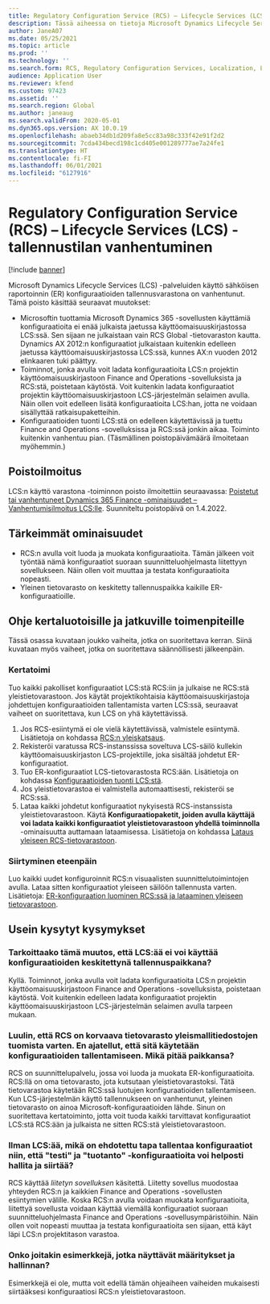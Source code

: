 ```yaml
---
title: Regulatory Configuration Service (RCS) – Lifecycle Services (LCS) -tallennustilan vanhentuminen
description: Tässä aiheessa on tietoja Microsoft Dynamics Lifecycle Services (LCS) -tallennusvaraston poistosta, joka suunnitellaan osana Regulatory Configuration Service (RCS) -yleistietovaraston käyttöönottoa.
author: JaneA07
ms.date: 05/25/2021
ms.topic: article
ms.prod: ''
ms.technology: ''
ms.search.form: RCS, Regulatory Configuration Services, Localization, LCS storage, LCS storage deprecation
audience: Application User
ms.reviewer: kfend
ms.custom: 97423
ms.assetid: ''
ms.search.region: Global
ms.author: janeaug
ms.search.validFrom: 2020-05-01
ms.dyn365.ops.version: AX 10.0.19
ms.openlocfilehash: abaeb34db1d209fa8e5cc83a98c333f42e91f2d2
ms.sourcegitcommit: 7cda434becd198c1cd405e001289777ae7a24fe1
ms.translationtype: HT
ms.contentlocale: fi-FI
ms.lasthandoff: 06/01/2021
ms.locfileid: "6127916"
---
```

# <a name="regulatory-configuration-service-rcs--lifecycle-services-lcs-storage-deprecation"></a>Regulatory Configuration Service (RCS) – Lifecycle Services (LCS) -tallennustilan vanhentuminen

[!include [banner](../includes/banner.md)]

Microsoft Dynamics Lifecycle Services (LCS) -palveluiden käyttö sähköisen raportoinnin (ER) konfiguraatioiden tallennusvarastona on vanhentunut. Tämä poisto käsittää seuraavat muutokset:

- Microsoftin tuottamia Microsoft Dynamics 365 -sovellusten käyttämiä konfiguraatioita ei enää julkaista jaetussa käyttöomaisuuskirjastossa LCS:ssä. Sen sijaan ne julkaistaan vain RCS Global -tietovaraston kautta. Dynamics AX 2012:n konfiguraatiot julkaistaan kuitenkin edelleen jaetussa käyttöomaisuuskirjastossa LCS:ssä, kunnes AX:n vuoden 2012 elinkaaren tuki päättyy.
- Toiminnot, jonka avulla voit ladata konfiguraatioita LCS:n projektin käyttöomaisuuskirjastoon Finance and Operations -sovelluksista ja RCS:stä, poistetaan käytöstä. Voit kuitenkin ladata konfiguraatiot projektin käyttöomaisuuskirjastoon LCS-järjestelmän selaimen avulla. Näin ollen voit edelleen lisätä konfiguraatioita LCS:han, jotta ne voidaan sisällyttää ratkaisupaketteihin.
- Konfiguraatioiden tuonti LCS:stä on edelleen käytettävissä ja tuettu Finance and Operations -sovelluksissa ja RCS:ssä jonkin aikaa. Toiminto kuitenkin vanhentuu pian. (Täsmällinen poistopäivämäärä ilmoitetaan myöhemmin.)

## <a name="deprecation-notice"></a>Poistoilmoitus

LCS:n käyttö varastona -toiminnon poisto ilmoitettiin seuraavassa: [Poistetut tai vanhentuneet Dynamics 365 Finance -ominaisuudet – Vanhentumisilmoitus LCS:lle](../get-started/removed-deprecated-features-finance.md#features-removed-or-deprecated-in-the-finance-10017-release). Suunniteltu poistopäivä on 1.4.2022.

## <a name="key-features"></a>Tärkeimmät ominaisuudet

- RCS:n avulla voit luoda ja muokata konfiguraatioita. Tämän jälkeen voit työntää nämä konfiguraatiot suoraan suunnitteluohjelmasta liitettyyn sovellukseen. Näin ollen voit muuttaa ja testata konfiguraatioita nopeasti.
- Yleinen tietovarasto on keskitetty tallennuspaikka kaikille ER-konfiguraatioille.

## <a name="guidance-for-one-time-and-ongoing-actions"></a>Ohje kertaluotoisille ja jatkuville toimenpiteille

Tässä osassa kuvataan joukko vaiheita, jotka on suoritettava kerran. Siinä kuvataan myös vaiheet, jotka on suoritettava säännöllisesti jälkeenpäin.

### <a name="one-time-action"></a>Kertatoimi

Tuo kaikki pakolliset konfiguraatiot LCS:stä RCS:iin ja julkaise ne RCS:stä yleistietovarastoon. Jos käytät projektikohtaisia käyttöomaisuuskirjastoja johdettujen konfiguraatioiden tallentamista varten LCS:ssä, seuraavat vaiheet on suoritettava, kun LCS on yhä käytettävissä.

1. Jos RCS-esiintymä ei ole vielä käytettävissä, valmistele esiintymä. Lisätietoja on kohdassa [RCS:n yleiskatsaus](rcs-overview.md).
2. Rekisteröi varatussa RCS-instanssissa soveltuva LCS-säilö kullekin käyttöomaisuuskirjaston LCS-projektille, joka sisältää johdetut ER-konfiguraatiot.
3. Tuo ER-konfiguraatiot LCS-tietovarastosta RCS:ään. Lisätietoja on kohdassa [Konfiguraatioiden tuonti LCS:stä](../../dev-itpro/analytics/tasks/er-import-configuration-lifecycle-services.md).
4. Jos yleistietovarastoa ei valmistella automaattisesti, rekisteröi se RCS:ssä.
5. Lataa kaikki johdetut konfiguraatiot nykyisestä RCS-instanssista yleistietovarastoon. Käytä **Konfiguraatiopaketit, joiden avulla käyttäjä voi ladata kaikki konfiguraatiot yleistietovarastoon yhdellä toiminnolla** -ominaisuutta auttamaan lataamisessa. Lisätietoja on kohdassa [Lataus yleiseen RCS-tietovarastoon](rcs-global-repo-upload.md).

### <a name="going-forward"></a>Siirtyminen eteenpäin

Luo kaikki uudet konfiguroinnit RCS:n visuaalisten suunnittelutoimintojen avulla. Lataa sitten konfiguraatiot yleiseen säilöön tallennusta varten. Lisätietoja: [ER-konfiguraation luominen RCS:ssä ja lataaminen yleiseen tietovarastoon](rcs-global-repo-upload.md).

## <a name="frequently-asked-questions"></a>Usein kysytyt kysymykset

### <a name="does-this-change-mean-that-lcs-cant-be-used-as-central-storage-for-configurations"></a>Tarkoittaako tämä muutos, että LCS:ää ei voi käyttää konfiguraatioiden keskitettynä tallennuspaikkana?

Kyllä. Toiminnot, jonka avulla voit ladata konfiguraatioita LCS:n projektin käyttöomaisuuskirjastoon Finance and Operations -sovelluksista, poistetaan käytöstä. Voit kuitenkin edelleen ladata konfiguraatiot projektin käyttöomaisuuskirjastoon LCS-järjestelmän selaimen avulla tarpeen mukaan.

### <a name="i-thought-that-rcs-was-a-replacement-repository-for-importing-global-template-files-i-didnt-think-that-its-used-to-store-configurations-which-is-correct"></a>Luulin, että RCS on korvaava tietovarasto yleismallitiedostojen tuomista varten. En ajatellut, että sitä käytetään konfiguraatioiden tallentamiseen. Mikä pitää paikkansa?

RCS on suunnittelupalvelu, jossa voi luoda ja muokata ER-konfiguraatioita. RCS:llä on oma tietovarasto, jota kutsutaan yleistietovarastoksi. Tätä tietovarastoa käytetään RCS:ssä luotujen konfiguraatioiden tallentamiseen. Kun LCS-järjestelmän käyttö tallennukseen on vanhentunut, yleinen tietovarasto on ainoa Microsoft-konfiguraatioiden lähde. Sinun on suoritettava kertatoiminto, jotta voit tuoda kaikki tarvittavat konfiguraatiot LCS:stä RCS:ään ja julkaista ne sitten RCS:stä yleistietovarastoon.

### <a name="without-lcs-what-is-the-suggested-way-to-store-configurations-so-that-test-and-production-configurations-can-easily-be-managed-and-transferred"></a>Ilman LCS:ää, mikä on ehdotettu tapa tallentaa konfiguraatiot niin, että "testi" ja "tuotanto" -konfiguraatioita voi helposti hallita ja siirtää?

RCS käyttää *liitetyn sovelluksen* käsitettä. Liitetty sovellus muodostaa yhteyden RCS:n ja kaikkien Finance and Operations -sovellusten esiintymien välille. Koska RCS:n avulla voidaan muokata konfiguraatioita, liitettyä sovellusta voidaan käyttää viemällä konfiguraatiot suoraan suunnitteluohjelmasta Finance and Operations -sovellusympäristöihin. Näin ollen voit nopeasti muuttaa ja testata konfiguraatioita sen sijaan, että käyt läpi LCS:n projektitason varastoa.

### <a name="are-there-any-examples-that-show-the-setup-and-management"></a>Onko joitakin esimerkkejä, jotka näyttävät määritykset ja hallinnan?

Esimerkkejä ei ole, mutta voit edellä tämän ohjeaiheen vaiheiden mukaisesti siirtääksesi konfiguraatiosi RCS:n yleistietovarastoon.
